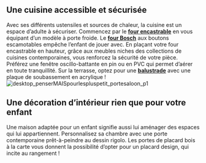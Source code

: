 ## Une cuisine accessible et sécurisée
Avec ses différents ustensiles et sources de chaleur, la cuisine est un espace d’adulte à sécuriser. Commencez par le [**four encastrable**](/electromenager-CCN0016/fours-CCN0101) en vous équipant d’un modèle à porte froide. Le [**four Bosch**](/four-multifontion-bosh-60l-pyrolyse-porte-froide-FPC3021660) aux boutons escamotables empêche l’enfant de jouer avec. En plaçant votre four encastrable en hauteur, grâce aux meubles niches des collections de cuisines contemporaines, vous renforcez la sécurité de votre pièce.
Préférez une fenêtre oscillo-battante en pin ou en PVC qui permet d’aérer en toute tranquillité. Sur la terrasse, optez pour une [**balustrade**](/exterieur-jardin-CCU0008/balustrades-exterieures-CCN0079) avec une plaque de soubassement en acrylique !
![desktop_penserMAISpourlespluspetit_portesaloon_p1](//statics.lapeyre.fr/img/contrib/2bdd4da3002086c2/desktop_penserMAISpourlespluspetit_portesaloon_p1.jpg)
##
## Une décoration d’intérieur rien que pour votre enfant
Une maison adaptée pour un enfant signifie aussi lui aménager des espaces qui lui appartiennent.
Personnalisez sa chambre avec une porte contemporaine prêt-à-peindre au dessin rigolo. Les portes de placard bois à la carte vous donnent la possibilité d’opter pour un placard design, qui incite au rangement !